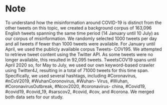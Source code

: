 # Note
To understand how the misinformation around COVID-19 is distinct from the other tweets on this topic, we created a background corpus of 163,096 English tweets spanning the same time period (14 January until 10 July) as our corpus of misinformation. We randomly selected 1000 tweets per day and all tweets if fewer than 1000 tweets were available. For January until April, we used the publicly available corpus Tweets- COV195. We attempted to retrieve tweet content using the Twitter API. As some tweets were no longer available, this resulted in 92,095 tweets. TweetsCOV19 spans until April 2020 so, for May to July, we used our own keyword-based crawler using Twitter4J, resulting in a total of 71000 tweets for this time span. Specifically, we used several hashtags, including #Coronavirus, #nCoV2019, #WuhanCoronovirus, #Wuhan- Virus, #Wuhan, #CoronavirusOutbreak, #Ncov2020, #coronavirus- china, #Covid19, #covid19, #covid_19, #sarscov2, #covid, #cov, and
#corona. We merged both data sets for our study.